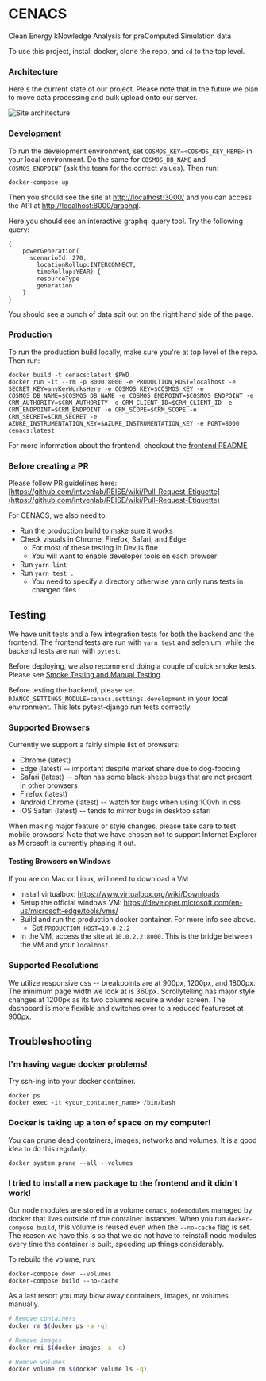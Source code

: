 # CENACS
Clean Energy kNowledge Analysis for preComputed Simulation data

To use this project, install docker, clone the repo, and `cd` to the top level.

### Architecture

Here's the current state of our project. Please note that in the future we plan to move data processing and bulk upload onto our server.

![Site architecture](https://bescienceswebsite.blob.core.windows.net/misc/website_architecture_deckgl.png)

### Development
To run the development environment, set `COSMOS_KEY=<COSMOS_KEY_HERE>` in your local environment. Do the same for `COSMOS_DB_NAME` and `COSMOS_ENDPOINT` (ask the team for the correct values). Then run:

```
docker-compose up
```

Then you should see the site at [http://localhost:3000/](http://localhost:3000/) and you can access the API at [http://localhost:8000/graphql](http://localhost:8000/graphql).

Here you should see an interactive graphql query tool. Try the following query:

```
{
	powerGeneration(
      scenarioId: 270,
  		locationRollup:INTERCONNECT,
  		timeRollup:YEAR) {
        resourceType
        generation
    }
}
```

You should see a bunch of data spit out on the right hand side of the page.

### Production
To run the production build locally, make sure you're at top level of the repo. Then run:

```
docker build -t cenacs:latest $PWD
docker run -it --rm -p 8000:8000 -e PRODUCTION_HOST=localhost -e SECRET_KEY=anyKeyWorksHere -e COSMOS_KEY=$COSMOS_KEY -e COSMOS_DB_NAME=$COSMOS_DB_NAME -e COSMOS_ENDPOINT=$COSMOS_ENDPOINT -e CRM_AUTHORITY=$CRM_AUTHORITY -e CRM_CLIENT_ID=$CRM_CLIENT_ID -e CRM_ENDPOINT=$CRM_ENDPOINT -e CRM_SCOPE=$CRM_SCOPE -e CRM_SECRET=$CRM_SECRET -e AZURE_INSTRUMENTATION_KEY=$AZURE_INSTRUMENTATION_KEY -e PORT=8000 cenacs:latest
```

For more information about the frontend, checkout the [frontend README](./frontend/README.md)

### Before creating a PR
Please follow PR guidelines here: [https://github.com/intvenlab/REISE/wiki/Pull-Request-Etiquette](https://github.com/intvenlab/REISE/wiki/Pull-Request-Etiquette)

For CENACS, we also need to:
* Run the production build to make sure it works
* Check visuals in Chrome, Firefox, Safari, and Edge
  * For most of these testing in Dev is fine
  * You will want to enable developer tools on each browser
* Run `yarn lint`
* Run `yarn test .`
  * You need to specify a directory otherwise yarn only runs tests in changed files

## Testing

We have unit tests and a few integration tests for both the backend and the frontend. The frontend tests are run with `yarn test` and selenium, while the backend tests are run with `pytest`.

Before deploying, we also recommend doing a couple of quick smoke tests. Please see [Smoke Testing and Manual Testing](https://github.com/Breakthrough-Energy/CENACS/wiki/Smoke-Testing-and-Manual-Testing).

Before testing the backend, please set `DJANGO_SETTINGS_MODULE=cenacs.settings.development` in your local environment. This lets pytest-django run tests correctly.

### Supported Browsers

Currently we support a fairly simple list of browsers:

* Chrome (latest)
* Edge (latest) -- important despite market share due to dog-fooding
* Safari (latest) -- often has some black-sheep bugs that are not present in other browsers
* Firefox (latest)
* Android Chrome (latest) -- watch for bugs when using 100vh in css
* iOS Safari (latest) -- tends to mirror bugs in desktop safari

When making major feature or style changes, please take care to test mobile browsers!
Note that we have chosen not to support Internet Explorer as Microsoft is currently phasing it out.

#### Testing Browsers on Windows
If you are on Mac or Linux, will need to download a VM
* Install virtualbox: https://www.virtualbox.org/wiki/Downloads
* Setup the official windows VM: https://developer.microsoft.com/en-us/microsoft-edge/tools/vms/
* Build and run the production docker container. For more info see above.
  * Set  `PRODUCTION_HOST=10.0.2.2`
* In the VM, access the site at `10.0.2.2:8000`. This is the bridge between the VM and your `localhost`.

### Supported Resolutions
We utilize responsive css -- breakpoints are at 900px, 1200px, and 1800px. The minimum page width we look at is 360px. Scrollytelling has major style changes at 1200px as its two columns require a wider screen. The dashboard is more flexible and switches over to a reduced featureset at 900px.

## Troubleshooting
### I'm having vague docker problems!
Try ssh-ing into your docker container.

```
docker ps
docker exec -it <your_container_name> /bin/bash
```

### Docker is taking up a ton of space on my computer!
You can prune dead containers, images, networks and volumes. It is a good idea to do this regularly.

```
docker system prune --all --volumes
```

### I tried to install a new package to the frontend and it didn't work!
Our node modules are stored in a volume `cenacs_nodemodules` managed by docker that lives outside of the container instances.
When you run `docker-compose build`, this volume is reused even when the `--no-cache` flag is set.
The reason we have this is so that we do not have to reinstall node modules every time the container is built, speeding up things considerably.

To rebuild the volume, run:

```
docker-compose down --volumes
docker-compose build --no-cache
```

As a last resort you may blow away containers, images, or volumes manually.

```bash
# Remove containers
docker rm $(docker ps -a -q)

# Remove images
docker rmi $(docker images -a -q)

# Remove volumes
docker volume rm $(docker volume ls -q)
```
